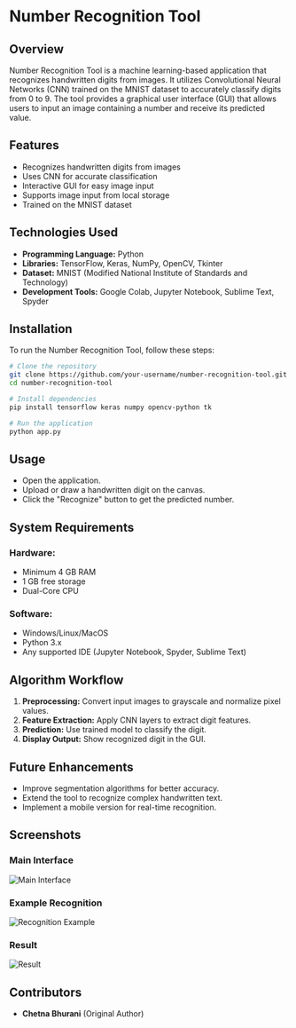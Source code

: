 # Number Recognition Tool

## Overview
Number Recognition Tool is a machine learning-based application that recognizes handwritten digits from images. It utilizes Convolutional Neural Networks (CNN) trained on the MNIST dataset to accurately classify digits from 0 to 9. The tool provides a graphical user interface (GUI) that allows users to input an image containing a number and receive its predicted value.

## Features
- Recognizes handwritten digits from images
- Uses CNN for accurate classification
- Interactive GUI for easy image input
- Supports image input from local storage
- Trained on the MNIST dataset

## Technologies Used
- **Programming Language:** Python
- **Libraries:** TensorFlow, Keras, NumPy, OpenCV, Tkinter
- **Dataset:** MNIST (Modified National Institute of Standards and Technology)
- **Development Tools:** Google Colab, Jupyter Notebook, Sublime Text, Spyder

## Installation
To run the Number Recognition Tool, follow these steps:

```sh
# Clone the repository
git clone https://github.com/your-username/number-recognition-tool.git
cd number-recognition-tool

# Install dependencies
pip install tensorflow keras numpy opencv-python tk

# Run the application
python app.py
```

## Usage
- Open the application.
- Upload or draw a handwritten digit on the canvas.
- Click the "Recognize" button to get the predicted number.

## System Requirements
### Hardware:
- Minimum 4 GB RAM
- 1 GB free storage
- Dual-Core CPU

### Software:
- Windows/Linux/MacOS
- Python 3.x
- Any supported IDE (Jupyter Notebook, Spyder, Sublime Text)

## Algorithm Workflow
1. **Preprocessing:** Convert input images to grayscale and normalize pixel values.
2. **Feature Extraction:** Apply CNN layers to extract digit features.
3. **Prediction:** Use trained model to classify the digit.
4. **Display Output:** Show recognized digit in the GUI.

## Future Enhancements
- Improve segmentation algorithms for better accuracy.
- Extend the tool to recognize complex handwritten text.
- Implement a mobile version for real-time recognition.

## Screenshots

### Main Interface
![Main Interface](screenshots/main-interface.png)

### Example Recognition
![Recognition Example](screenshots/recognition-example.png)

### Result 
![Result](screenshots/result.png)


## Contributors
- **Chetna Bhurani** (Original Author)



